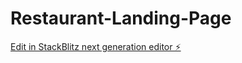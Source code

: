 # Restaurant-Landing-Page

[Edit in StackBlitz next generation editor ⚡️](https://stackblitz.com/~/github.com/RobasAhmedShah/Restaurant-Landing-Page)